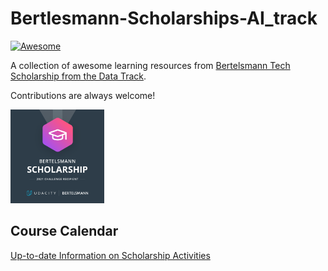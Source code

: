 # Bertlesmann-Scholarships-AI_track

[![Awesome](https://cdn.rawgit.com/sindresorhus/awesome/d7305f38d29fed78fa85652e3a63e154dd8e8829/media/badge.svg)](https://github.com/sindresorhus/awesome) 

A collection of awesome learning resources from [Bertelsmann Tech Scholarship from the Data Track](https://sites.google.com/udacity.com/bertelsmann-challenge/data-track).

Contributions are always welcome!

<p align="left">
  	<img width="150" height="150" src="https://github.com/amgad-div/Bertlesmann-Scholarships-AI_track/blob/main/Bertelsmann_Year_3_Scholarship_Badge.png" />
</p>


## Course Calendar
[Up-to-date Information on Scholarship Activities](https://sites.google.com/udacity.com/bmann-technology-scholarship/ai-track/ai-track-calendar?authuser=0)
